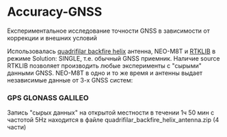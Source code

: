 # Accuracy-GNSS
Експериментальное исследование точности GNSS в зависимости от коррекции и внешних условий

Использовалась [quadrifilar backfire helix](http://lea.hamradio.si/~s53mv/navsats/n16.gif)  антенна, NEO-M8T и [RTKLIB](http://www.rtklib.com) в режиме Solution: SINGLE, т.е. обычный GNSS приемник. Наличие source RTKLIB  позволяет производить любые эксперименты с "сырыми" данными GNSS. 
NEO-M8T в одно и то же время и антенны выдает независимые данные от 3-х GNSS систем:
### GPS  GLONASS GALILEO
Запись "сырых данных" на открытой местности в течении 1ч 50 мин с частотой 5Hz  находится в файле quadrifilar_backfire_helix_antenna.zip (4 части)

